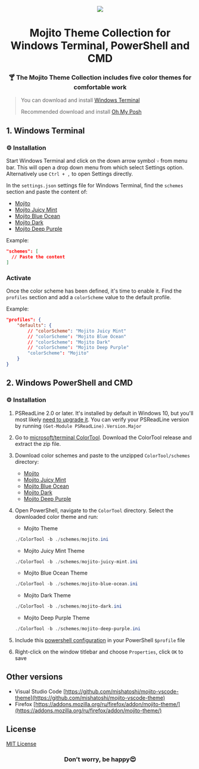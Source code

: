 <p align="center">
  <img src="https://github.com/mishatoshi/mojito-windows-terminal/assets/110047849/69f7d6c8-f1f8-4b6f-a9e7-da26bbfc15ea">
</p>

<h1 align="center">Mojito Theme Collection for Windows Terminal, PowerShell and CMD</h1>

<h3 align="center">🍸 The Mojito Theme Collection includes five color themes for comfortable work</h3>

> You can download and install [Windows Terminal](https://github.com/microsoft/terminal)
>
> Recommended download and install [Oh My Posh](https://github.com/JanDeDobbeleer/oh-my-posh2)

## 1. Windows Terminal

### ⚙️ Installation

Start Windows Terminal and click on the down arrow symbol `˅` from menu bar. This will open a drop down menu from which select Settings option. Alternatively use `Ctrl + ,` to open Settings directly.

In the `settings.json` settings file for Windows Terminal, find the `schemes` section and paste the content of:
* [Mojito](https://raw.githubusercontent.com/mishatoshi/mojito-windows-terminal/master/mojito.json)
* [Mojito Juicy Mint](https://raw.githubusercontent.com/mishatoshi/mojito-windows-terminal/master/mojito-juicy-mint.json)
* [Mojito Blue Ocean](https://raw.githubusercontent.com/mishatoshi/mojito-windows-terminal/master/mojito-blue-ocean.json)
* [Mojito Dark](https://raw.githubusercontent.com/mishatoshi/mojito-windows-terminal/master/mojito-dark.json)
* [Mojito Deep Purple](https://raw.githubusercontent.com/mishatoshi/mojito-windows-terminal/master/mojito-deep-purple.json)

Example:

```json
"schemes": [
  // Paste the content
]
```

### Activate

Once the color scheme has been defined, it's time to enable it. Find the `profiles` section and add a `colorScheme` value to the default profile.

Example:

```json
"profiles": {
    "defaults": {
        // "colorScheme": "Mojito Juicy Mint"
        // "colorScheme": "Mojito Blue Ocean"
        // "colorScheme": "Mojito Dark"
        // "colorScheme": "Mojito Deep Purple"
        "colorScheme": "Mojito"
    }
}
```

## 2. Windows PowerShell and CMD

### ⚙️ Installation

1. PSReadLine 2.0 or later. It's installed by default in Windows 10, but you'll most likely [need to upgrade it](https://github.com/lzybkr/PSReadLine#user-content-upgrading). You can verify your PSReadLine version by running `(Get-Module PSReadLine).Version.Major`
1. Go to [microsoft/terminal ColorTool](https://github.com/Microsoft/Terminal/tree/main/src/tools/ColorTool#installing). Download the ColorTool release and extract the zip file.
1. Download color schemes and paste to the unzipped `ColorTool/schemes` directory:

    * [Mojito](https://github.com/mishatoshi/mojito-windows-terminal/blob/master/ColorTool%20Schemes/mojito.ini)
    * [Mojito Juicy Mint](https://github.com/mishatoshi/mojito-windows-terminal/blob/master/ColorTool%20Schemes/mojito-juicy-mint.ini)
    * [Mojito Blue Ocean](https://github.com/mishatoshi/mojito-windows-terminal/blob/master/ColorTool%20Schemes/mojito-blue-ocean.ini)
    * [Mojito Dark](https://github.com/mishatoshi/mojito-windows-terminal/blob/master/ColorTool%20Schemes/mojito-dark.ini)
    * [Mojito Deep Purple](https://github.com/mishatoshi/mojito-windows-terminal/blob/master/ColorTool%20Schemes/mojito-deep-purple.ini)

1. Open PowerShell, navigate to the `ColorTool` directory. Select the downloaded color theme and run:

    * Mojito Theme

    ```PowerShell
    ./ColorTool -b ./schemes/mojito.ini
    ```

    * Mojito Juicy Mint Theme

    ```PowerShell
    ./ColorTool -b ./schemes/mojito-juicy-mint.ini
    ```

    * Mojito Blue Ocean Theme

    ```PowerShell
    ./ColorTool -b ./schemes/mojito-blue-ocean.ini
    ```

    * Mojito Dark Theme

    ```PowerShell
    ./ColorTool -b ./schemes/mojito-dark.ini
    ```

    * Mojito Deep Purple Theme

    ```PowerShell
    ./ColorTool -b ./schemes/mojito-deep-purple.ini
    ```

1. Include this [powershell configuration](./Microsoft.PowerShell_profile.ps1) in your PowerShell `$profile` file

1. Right-click on the window titlebar and choose `Properties`, click `OK` to save

## Other versions

* Visual Studio Code [https://github.com/mishatoshi/mojito-vscode-theme](https://github.com/mishatoshi/mojito-vscode-theme)
* Firefox [https://addons.mozilla.org/ru/firefox/addon/mojito-theme/](https://addons.mozilla.org/ru/firefox/addon/mojito-theme/)

## License

[MIT License](./LICENSE)

<h3 align="center">Don’t worry, be happy😍</h3>

